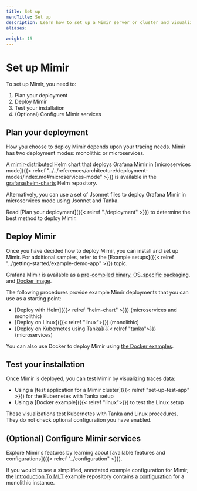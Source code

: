 ```yaml
---
title: Set up
menuTitle: Set up
description: Learn how to set up a Mimir server or cluster and visualize data.
aliases:
  -
weight: 15
---
```


<!-- This page is borrowed from Tempo, in case there are aspects that we would like to keep. -->

# Set up Mimir

To set up Mimir, you need to:

1. Plan your deployment
1. Deploy Mimir
1. Test your installation
1. (Optional) Configure Mimir services

## Plan your deployment

How you choose to deploy Mimir depends upon your tracing needs.
Mimir has two deployment modes: monolithic or microservices.

A [mimir-distributed](https://github.com/grafana/mimir/tree/main/operations/helm/charts/mimir-distributed) Helm chart that deploys Grafana Mimir in [microservices mode]({{< relref "../../references/architecture/deployment-modes/index.md#microservices-mode" >}}) is available in the [grafana/helm-charts](https://grafana.github.io/helm-charts/) Helm repository.

Alternatively, you can use a set of Jsonnet files to deploy Grafana Mimir in microservices mode using Jsonnet and Tanka.

Read [Plan your deployment]({{< relref "./deployment" >}}) to determine the best method to deploy Mimir.

## Deploy Mimir

Once you have decided how to deploy Mimir, you can install and set up Mimir. For additional samples, refer to the [Example setups]({{< relref "../getting-started/example-demo-app" >}}) topic.

Grafana Mimir is available as a [pre-compiled binary, OS_specific packaging](https://github.com/grafana/mimir/releases), and [Docker image](https://github.com/grafana/mimir/tree/main/example/docker-compose).

The following procedures provide example Mimir deployments that you can use as a starting point:

- [Deploy with Helm]({{< relref "helm-chart" >}}) (microservices and monolithic)
- [Deploy on Linux]({{< relref "linux">}}) (monolithic)
- [Deploy on Kubernetes using Tanka]({{< relref "tanka">}}) (microservices)

You can also use Docker to deploy Mimir using [the Docker examples](https://github.com/grafana/mimir/tree/main/example/docker-compose).

## Test your installation

Once Mimir is deployed, you can test Mimir by visualizing traces data:

- Using a [test application for a Mimir cluster]({{< relref "set-up-test-app" >}}) for the Kubernetes with Tanka setup
- Using a [Docker example]({{< relref "linux">}}) to test the Linux setup

These visualizations test Kubernetes with Tanka and Linux procedures. They do not check optional configuration you have enabled.

## (Optional) Configure Mimir services

Explore Mimir's features by learning about [available features and configurations]({{< relref "../configuration" >}}).

If you would to see a simplified, annotated example configuration for Mimir, the [Introduction To MLT](https://github.com/grafana/intro-to-mlt) example repository contains a [configuration](https://github.com/grafana/intro-to-mlt/blob/main/mimir/mimir.yaml) for a monolithic instance.
